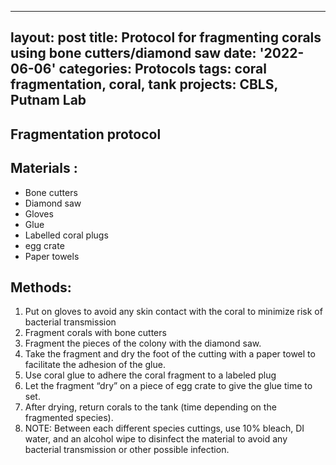 
---
layout: post
title: Protocol for fragmenting corals using bone cutters/diamond saw
date: '2022-06-06'
categories: Protocols
tags: coral fragmentation, coral, tank
projects: CBLS, Putnam Lab
---
## Fragmentation protocol

## Materials :
* Bone cutters
* Diamond saw
* Gloves
* Glue
* Labelled coral plugs
* egg crate
* Paper towels

## Methods:
1. Put on gloves to avoid any skin contact with the coral to minimize risk of bacterial transmission
2. Fragment corals with bone cutters
3. Fragment the pieces of the colony with the diamond saw.
4. Take the fragment and dry the foot of the cutting with a paper towel to facilitate the adhesion of the glue.
5. Use coral glue to adhere the coral fragment to a labeled plug
6. Let the fragment “dry” on a piece of egg crate to give the glue time to set.
7. After drying, return corals to the tank (time depending on the fragmented species).
8. NOTE: Between each different species cuttings, use 10% bleach, DI water, and an alcohol wipe to disinfect the material to avoid any bacterial transmission or other possible infection.
